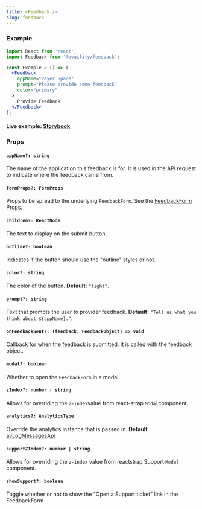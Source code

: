 ```yaml
---
title: <Feedback />
slug: feedback
---
```


### Example

```jsx
import React from 'react';
import Feedback from '@availity/feedback';

const Example = () => (
  <Feedback
    appName="Payer Space"
    prompt="Please provide some feedback"
    color="primary"
  >
    Provide Feedback
  </Feedback>
);
```

#### Live example: <a href="https://availity.github.io/availity-react/storybook/?path=/docs/components-feedback-feedback--docs"> Storybook</a>

### Props

#### `appName?: string`

The name of the application this feedback is for. It is used in the API request to indicate where the feedback came from.

#### `formProps?: FormProps`

Props to be spread to the underlying `FeedbackForm`. See the [FeedbackForm Props](/components/feedback/form/#props).

#### `children?: ReactNode`

The text to display on the submit button.

#### `outline?: boolean`

Indicates if the button should use the "outline" styles or not.

#### `color?: string`

The color of the button. **Default:** `"light"`.

#### `prompt?: string`

Text that prompts the user to provider feedback. **Default:** `"Tell us what you think about ${appName}."`.

#### `onFeedbackSent?: (feedback: FeedbackObject) => void`

Callback for when the feedback is submitted. It is called with the feedback object.

#### `modal?: boolean`

Whether to open the `FeedbackForm` in a modal

#### `zIndex?: number | string`

Allows for overriding the `z-index`value from react-strap `Modal`component.

#### `analytics?: AnalyticsType`

Override the analytics instance that is passed in. **Default** [avLogMessagesApi](https://availity.github.io/sdk-js/api/definitions/logs/)

#### `supportZIndex?: number | string`

Allows for overriding the `z-index` value from reactstrap Support `Modal` component.

#### `showSupport?: boolean`

Toggle whether or not to show the "Open a Support ticket" link in the FeedbackForm
